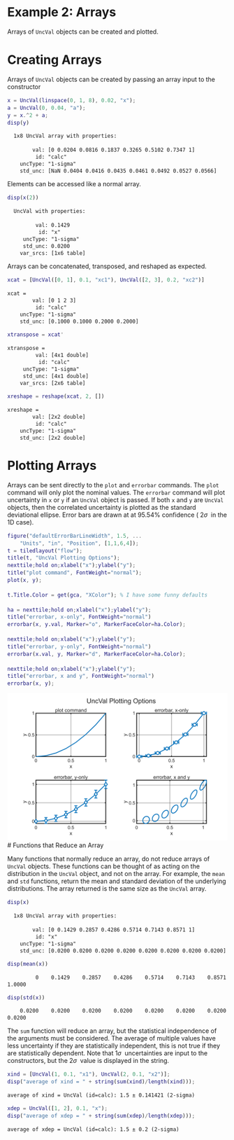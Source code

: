 
# Example 2: Arrays

Arrays of `UncVal` objects can be created and plotted.

# Creating Arrays

Arrays of `UncVal` objects can be created by passing an array input to the constructor

```matlab
x = UncVal(linspace(0, 1, 8), 0.02, "x");
a = UncVal(0, 0.04, "a");
y = x.^2 + a;
disp(y)
```

```matlabTextOutput
  1x8 UncVal array with properties:

        val: [0 0.0204 0.0816 0.1837 0.3265 0.5102 0.7347 1]
         id: "calc"
    uncType: "1-sigma"
    std_unc: [NaN 0.0404 0.0416 0.0435 0.0461 0.0492 0.0527 0.0566]
```

Elements can be accessed like a normal array.

```matlab
disp(x(2))
```

```matlabTextOutput
  UncVal with properties:

         val: 0.1429
          id: "x"
     uncType: "1-sigma"
     std_unc: 0.0200
    var_srcs: [1x6 table]
```

Arrays can be concatenated, transposed, and reshaped as expected.

```matlab
xcat = [UncVal([0, 1], 0.1, "xc1"), UncVal([2, 3], 0.2, "xc2")]
```

```matlabTextOutput
xcat = 
        val: [0 1 2 3]
         id: "calc"
    uncType: "1-sigma"
    std_unc: [0.1000 0.1000 0.2000 0.2000]

```

```matlab
xtranspose = xcat'
```

```matlabTextOutput
xtranspose = 
         val: [4x1 double]
          id: "calc"
     uncType: "1-sigma"
     std_unc: [4x1 double]
    var_srcs: [2x6 table]

```

```matlab
xreshape = reshape(xcat, 2, [])
```

```matlabTextOutput
xreshape = 
        val: [2x2 double]
         id: "calc"
    uncType: "1-sigma"
    std_unc: [2x2 double]

```
# Plotting Arrays

Arrays can be sent directly to the `plot` and `errorbar` commands.  The `plot` command will only plot the nominal values.  The `errorbar` command will plot uncertainty in `x` or `y` if an `UncVal` object is passed.  If both `x` and `y` are `UncVal` objects, then the correlated uncertainty is plotted as the standard deviational ellipse.  Error bars are drawn at at 95.54% confidence ( $2\sigma \;$ in the 1D case).

```matlab
figure("defaultErrorBarLineWidth", 1.5, ...
    "Units", "in", "Position", [1,1,6,4]);
t = tiledlayout("flow");
title(t, "UncVal Plotting Options");
nexttile;hold on;xlabel("x");ylabel("y");
title("plot command", FontWeight="normal");
plot(x, y);

t.Title.Color = get(gca, "XColor"); % I have some funny defaults

ha = nexttile;hold on;xlabel("x");ylabel("y");
title("errorbar, x-only", FontWeight="normal")
errorbar(x, y.val, Marker="o", MarkerFaceColor=ha.Color);

nexttile;hold on;xlabel("x");ylabel("y");
title("errorbar, y-only", FontWeight="normal")
errorbar(x.val, y, Marker="d", MarkerFaceColor=ha.Color);

nexttile;hold on;xlabel("x");ylabel("y");
title("errorbar, x and y", FontWeight="normal")
errorbar(x, y);
```

<picture>
  <source media="(prefers-color-scheme: dark)" srcset="example2_arrays_media/dark/figure_0.png">
   <source media="(prefers-color-scheme: light)" srcset="example2_arrays_media/light/figure_0.png">
   <img alt="figure_0.png" src="example2_arrays_media/light/figure_0.png">
</picture>
# Functions that Reduce an Array

Many functions that normally reduce an array, do not reduce arrays of `UncVal` objects.  These functions can be thought of as acting on the distribution in the `UncVal` object, and not on the array.  For example, the `mean` and `std` functions, return the mean and standard deviation of the underlying distributions.  The array returned is the same size as the `UncVal` array.

```matlab
disp(x)
```

```matlabTextOutput
  1x8 UncVal array with properties:

        val: [0 0.1429 0.2857 0.4286 0.5714 0.7143 0.8571 1]
         id: "x"
    uncType: "1-sigma"
    std_unc: [0.0200 0.0200 0.0200 0.0200 0.0200 0.0200 0.0200 0.0200]
```

```matlab
disp(mean(x))
```

```matlabTextOutput
         0    0.1429    0.2857    0.4286    0.5714    0.7143    0.8571    1.0000
```

```matlab
disp(std(x))
```

```matlabTextOutput
    0.0200    0.0200    0.0200    0.0200    0.0200    0.0200    0.0200    0.0200
```

The `sum` function will reduce an array, but the statistical independence of the arguments must be considered.  The average of multiple values have less uncertainty if they are statistically independent, this is not true if they are statistically dependent.  Note that $1\sigma \;$ uncertainties are input to the constructors, but the $2\sigma \;$ value is displayed in the string.

```matlab
xind = [UncVal(1, 0.1, "x1"), UncVal(2, 0.1, "x2")];
disp("average of xind = " + string(sum(xind)/length(xind)));
```

```matlabTextOutput
average of xind = UncVal (id=calc): 1.5 ± 0.141421 (2-sigma)
```

```matlab
xdep = UncVal([1, 2], 0.1, "x");
disp("average of xdep = " + string(sum(xdep)/length(xdep)));
```

```matlabTextOutput
average of xdep = UncVal (id=calc): 1.5 ± 0.2 (2-sigma)
```
